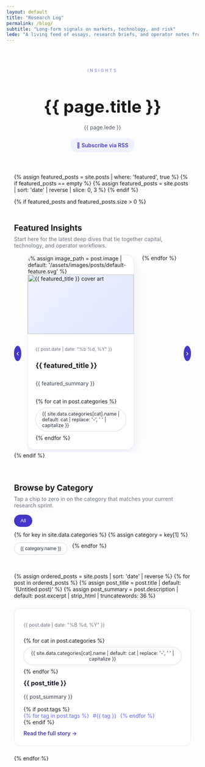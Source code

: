 ```yaml
---
layout: default
title: "Research Log"
permalink: /blog/
subtitle: "Long-form signals on markets, technology, and risk"
lede: "A living feed of essays, research briefs, and operator notes from Jiajun Liang’s digital garden."
---
```


<div class="blog-page">
  <header class="blog-hero">
    <p class="hero-kicker">Insights</p>
    <h1>{{ page.title }}</h1>
    <p class="hero-lede">{{ page.lede }}</p>
    <div class="blog-hero-actions">
      <a class="rss-link" href="{{ '/feed.xml' | relative_url }}" rel="noopener" target="_blank">📡 Subscribe via RSS</a>
    </div>
  </header>

  {% assign featured_posts = site.posts | where: 'featured', true %}
  {% if featured_posts == empty %}
    {% assign featured_posts = site.posts | sort: 'date' | reverse | slice: 0, 3 %}
  {% endif %}

  {% if featured_posts and featured_posts.size > 0 %}
    <section class="featured-section" aria-label="Featured posts">
      <div class="section-heading">
        <h2>Featured Insights</h2>
        <p>Start here for the latest deep dives that tie together capital, technology, and operator workflows.</p>
      </div>
      <div class="featured-carousel" data-carousel>
        <button class="carousel-control prev" type="button" aria-label="Previous featured post">‹</button>
        <div class="carousel-track" data-carousel-track>
          {% for post in featured_posts %}
            {% assign featured_title = post.title | default: '(Untitled post)' %}
            {% assign featured_summary = post.description | default: post.excerpt | strip_html | truncatewords: 30 %}
            <article class="featured-card" data-index="{{ forloop.index0 }}">
              <a class="featured-card-link" href="{{ post.url | relative_url }}">
                {% assign image_path = post.image | default: '/assets/images/posts/default-feature.svg' %}
                <div class="featured-image" role="presentation">
                  <img src="{{ image_path | relative_url }}" alt="{{ featured_title }} cover art" loading="lazy">
                </div>
                <div class="featured-content">
                  <p class="featured-meta">{{ post.date | date: "%b %d, %Y" }}</p>
                  <h3>{{ featured_title }}</h3>
                  <p class="featured-description">{{ featured_summary }}</p>
                  <div class="featured-categories">
                    {% for cat in post.categories %}
                      <span class="chip">{{ site.data.categories[cat].name | default: cat | replace: '-', ' ' | capitalize }}</span>
                    {% endfor %}
                  </div>
                </div>
              </a>
            </article>
          {% endfor %}
        </div>
        <button class="carousel-control next" type="button" aria-label="Next featured post">›</button>
      </div>
    </section>
  {% endif %}

  <section class="filter-section" aria-label="Filter posts by category">
    <div class="section-heading">
      <h2>Browse by Category</h2>
      <p>Tap a chip to zero in on the category that matches your current research sprint.</p>
    </div>
    <div class="category-chips" data-category-chips>
      <button type="button" class="chip is-active" data-category="all">All</button>
      {% for key in site.data.categories %}
        {% assign category = key[1] %}
        <button type="button" class="chip" data-category="{{ key[0] }}">{{ category.name }}</button>
      {% endfor %}
    </div>
  </section>

  <section class="post-feed" aria-live="polite">
    <h2 class="sr-only">All posts</h2>
    <div class="post-feed-list">
      {% assign ordered_posts = site.posts | sort: 'date' | reverse %}
      {% for post in ordered_posts %}
        {% assign post_title = post.title | default: '(Untitled post)' %}
        {% assign post_summary = post.description | default: post.excerpt | strip_html | truncatewords: 36 %}
        <article class="post-feed-card" data-categories="{{ post.categories | join: ' ' }}">
          <header class="post-feed-header">
            <p class="post-feed-date">{{ post.date | date: "%B %d, %Y" }}</p>
            <div class="post-feed-categories">
              {% for cat in post.categories %}
                <span class="chip">{{ site.data.categories[cat].name | default: cat | replace: '-', ' ' | capitalize }}</span>
              {% endfor %}
            </div>
          </header>
          <div class="post-feed-body">
            <h3><a href="{{ post.url | relative_url }}">{{ post_title }}</a></h3>
            <p>{{ post_summary }}</p>
            {% if post.tags %}
              <ul class="post-feed-tags">
                {% for tag in post.tags %}
                  <li>#{{ tag }}</li>
                {% endfor %}
              </ul>
            {% endif %}
          </div>
          <footer class="post-feed-footer">
            <a class="read-more" href="{{ post.url | relative_url }}">Read the full story →</a>
          </footer>
        </article>
      {% endfor %}
    </div>
  </section>
</div>

<style>
  .blog-page { max-width: 1040px; margin: 0 auto; padding: 40px 20px 80px; }
  .hero-kicker { text-transform: uppercase; letter-spacing: .35em; font-size: .75em; color: #6366f1; margin-bottom: 8px; }
  .blog-hero h1 { font-size: 2.75rem; margin-bottom: 16px; }
  .hero-lede { color: #4b5563; max-width: 640px; line-height: 1.7; margin-bottom: 16px; }
  .blog-hero-actions { margin-top: 12px; }
  .rss-link { display: inline-flex; align-items: center; gap: 6px; padding: 10px 16px; border-radius: 999px; background: #eef2ff; color: #4338ca; text-decoration: none; font-weight: 600; }
  .rss-link:hover { background: #c7d2fe; }
  .section-heading h2 { margin-bottom: 8px; }
  .section-heading p { color: #6b7280; max-width: 640px; margin: 0 0 16px; }
  .featured-section { margin-top: 48px; }
  .featured-carousel { position: relative; display: flex; align-items: center; gap: 16px; }
  .carousel-track { display: grid; grid-auto-flow: column; grid-auto-columns: minmax(280px, 1fr); gap: 20px; overflow-x: auto; scroll-snap-type: x mandatory; padding-bottom: 8px; }
  .featured-card { background: #fff; border: 1px solid #e5e7eb; border-radius: 20px; overflow: hidden; scroll-snap-align: start; min-height: 100%; box-shadow: 0 12px 28px rgba(99,102,241,.12); }
  .featured-card-link { display: flex; flex-direction: column; color: inherit; text-decoration: none; height: 100%; }
  .featured-image { width: 100%; aspect-ratio: 16 / 9; background: linear-gradient(135deg, #eef2ff, #e0e7ff); display: flex; align-items: center; justify-content: center; }
  .featured-image img { width: 100%; height: 100%; object-fit: cover; }
  .featured-content { padding: 20px; display: flex; flex-direction: column; gap: 12px; }
  .featured-meta { font-size: .85em; color: #6b7280; }
  .featured-content h3 { margin: 0; font-size: 1.3em; }
  .featured-description { color: #374151; line-height: 1.6; }
  .featured-categories { display: flex; flex-wrap: wrap; gap: 8px; }
  .carousel-control { border: none; background: #4338ca; color: #fff; width: 40px; height: 40px; border-radius: 50%; font-size: 1.4rem; cursor: pointer; }
  .carousel-control:disabled { opacity: .4; cursor: default; }
  .filter-section { margin-top: 64px; }
  .category-chips { display: flex; flex-wrap: wrap; gap: 12px; }
  .chip { display: inline-flex; align-items: center; justify-content: center; padding: 8px 16px; border-radius: 999px; border: 1px solid #d1d5db; background: #fff; color: #1f2937; font-size: .9em; cursor: pointer; transition: all .2s ease; }
  .chip:hover, .chip.is-active { background: #4338ca; border-color: #4338ca; color: #fff; }
  .post-feed { margin-top: 48px; }
  .post-feed-list { display: grid; gap: 24px; }
  .post-feed-card { border: 1px solid #e5e7eb; border-radius: 16px; padding: 24px; background: #fff; transition: transform .2s ease, box-shadow .2s ease; }
  .post-feed-card:hover { transform: translateY(-4px); box-shadow: 0 16px 30px rgba(79,70,229,.12); }
  .post-feed-header { display: flex; flex-wrap: wrap; justify-content: space-between; gap: 12px; margin-bottom: 12px; }
  .post-feed-date { font-size: .9em; color: #6b7280; }
  .post-feed-categories { display: flex; flex-wrap: wrap; gap: 8px; }
  .post-feed-body h3 { margin-top: 0; margin-bottom: 8px; }
  .post-feed-body h3 a { color: #111827; text-decoration: none; }
  .post-feed-body h3 a:hover { color: #4338ca; }
  .post-feed-body p { color: #374151; line-height: 1.7; margin-bottom: 12px; }
  .post-feed-tags { display: flex; flex-wrap: wrap; gap: 10px; list-style: none; padding: 0; margin: 0; color: #6366f1; }
  .post-feed-footer { margin-top: 12px; }
  .read-more { color: #4338ca; text-decoration: none; font-weight: 600; }
  .read-more:hover { text-decoration: underline; }
  .sr-only { position: absolute; width: 1px; height: 1px; padding: 0; margin: -1px; overflow: hidden; clip: rect(0,0,0,0); border: 0; }
  @media (max-width: 768px) {
    .blog-page { padding: 32px 16px 64px; }
    .blog-hero h1 { font-size: 2.2rem; }
    .featured-carousel { flex-direction: column; }
    .carousel-control { position: static; width: 36px; height: 36px; }
  }
</style>

<script>
  (function() {
    const chipContainer = document.querySelector('[data-category-chips]');
    const posts = Array.from(document.querySelectorAll('.post-feed-card'));
    if (chipContainer && posts.length) {
      chipContainer.addEventListener('click', (event) => {
        const button = event.target.closest('button[data-category]');
        if (!button) return;
        const category = button.getAttribute('data-category');
        chipContainer.querySelectorAll('.chip').forEach(chip => chip.classList.remove('is-active'));
        button.classList.add('is-active');
        posts.forEach((post) => {
          const categories = post.getAttribute('data-categories') || '';
          const shouldShow = category === 'all' || categories.split(' ').includes(category);
          post.style.display = shouldShow ? '' : 'none';
        });
      });
    }

    const carousel = document.querySelector('[data-carousel]');
    if (!carousel) return;
    const track = carousel.querySelector('[data-carousel-track]');
    const prevButton = carousel.querySelector('.carousel-control.prev');
    const nextButton = carousel.querySelector('.carousel-control.next');
    if (!track) return;
    const cards = Array.from(track.children);
    let currentIndex = 0;

    const updateControls = () => {
      if (!prevButton || !nextButton) return;
      prevButton.disabled = currentIndex === 0;
      nextButton.disabled = currentIndex >= cards.length - 1;
    };

    const scrollToIndex = (index) => {
      if (!cards[index]) return;
      currentIndex = index;
      cards[index].scrollIntoView({ behavior: 'smooth', inline: 'center', block: 'nearest' });
      updateControls();
    };

    if (prevButton && nextButton) {
      prevButton.addEventListener('click', () => scrollToIndex(Math.max(0, currentIndex - 1)));
      nextButton.addEventListener('click', () => scrollToIndex(Math.min(cards.length - 1, currentIndex + 1)));
      updateControls();
    }
  })();
</script>

